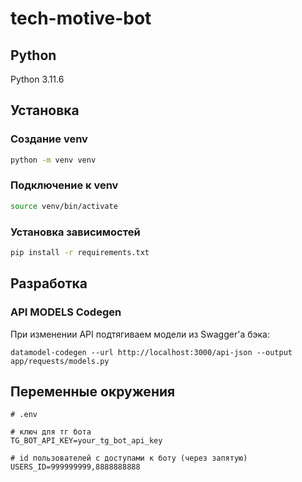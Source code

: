 # tech-motive-bot
## Python
Python 3.11.6
## Установка
### Создание venv
```bash
python -m venv venv
```

### Подключение к venv
```bash
source venv/bin/activate
```

### Установка зависимостей
```bash
pip install -r requirements.txt
```

## Разработка
### API MODELS Codegen
При изменении API подтягиваем модели из Swagger'a бэка:
```commandline
datamodel-codegen --url http://localhost:3000/api-json --output app/requests/models.py
```

## Переменные окружения
```dotenv
# .env

# ключ для тг бота
TG_BOT_API_KEY=your_tg_bot_api_key

# id пользователей с доступами к боту (через запятую)
USERS_ID=999999999,8888888888
```